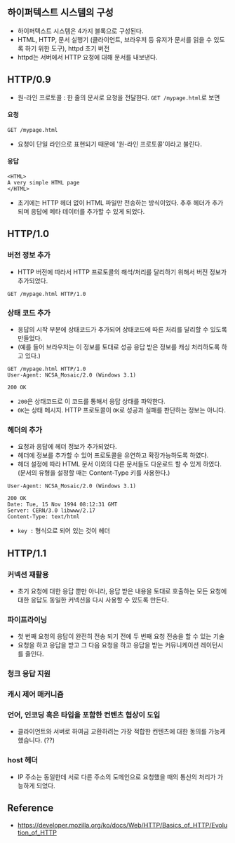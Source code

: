 ## 하이퍼텍스트 시스템의 구성
- 하이퍼텍스트 시스템은 4가지 블록으로 구성된다.
- HTML, HTTP, 문서 실행기 (클라이언트, 브라우저 등 유저가 문서를 읽을 수 있도록 하기 위한 도구), httpd 초기 버전
- httpd는 서버에서 HTTP 요청에 대해 문서를 내보낸다.

## HTTP/0.9
- 원-라인 프로토콜 : 한 줄의 문서로 요청을 전달한다. `GET /mypage.html`로 보면

#### 요청
```
GET /mypage.html
```
- 요청이 단일 라인으로 표현되기 때문에 '원-라인 프로토콜'이라고 불린다.

#### 응답
```
<HTML>
A very simple HTML page
</HTML>
```
- 초기에는 HTTP 헤더 없이 HTML 파일만 전송하는 방식이었다. 추후 헤더가 추가되며 응답에 메타 데이터를 추가할 수 있게 되었다.


## HTTP/1.0
### 버전 정보 추가
- HTTP 버전에 따라서 HTTP 프로토콜의 해석/처리를 달리하기 위해서 버전 정보가 추가되었다.
```
GET /mypage.html HTTP/1.0
```

### 상태 코드 추가
- 응답의 시작 부분에 상태코드가 추가되어 상태코드에 따른 처리를 달리할 수 있도록 만들었다.
- (예를 들어 브라우저는 이 정보를 토대로 성공 응답 받은 정보를 캐싱 처리하도록 하고 있다.)
```
GET /mypage.html HTTP/1.0
User-Agent: NCSA_Mosaic/2.0 (Windows 3.1)

200 OK
```
- `200`은 상태코드로 이 코드를 통해서 응답 상태를 파악한다.
- `OK`는 상태 메시지. HTTP 프로토콜이 `OK`로 성공과 실패를 판단하는 정보는 아니다.

### 헤더의 추가
- 요청과 응답에 헤더 정보가 추가되었다.
- 헤더에 정보를 추가할 수 있어 프로토콜을 유연하고 확장가능하도록 하였다.
- 헤더 설정에 따라 HTML 문서 이외의 다른 문서들도 다운로드 할 수 있게 하였다. (문서의 유형을 설정할 때는 Content-Type 키를 사용한다.)
```
User-Agent: NCSA_Mosaic/2.0 (Windows 3.1)

200 OK
Date: Tue, 15 Nov 1994 08:12:31 GMT
Server: CERN/3.0 libwww/2.17
Content-Type: text/html
```
- `key :` 형식으로 되어 있는 것이 헤더

## HTTP/1.1
### 커넥션 재활용
- 초기 요청에 대한 응답 뿐만 아니라, 응답 받은 내용을 토대로 호출하는 모든 요청에 대한 응답도 동일한 커넥션을 다시 사용할 수 있도록 만든다.

### 파이프라이닝
- 첫 번째 요청의 응답이 완전히 전송 되기 전에 두 번째 요청 전송을 할 수 있는 기술
- 요청을 하고 응답을 받고 그 다음 요청을 하고 응답을 받는 커뮤니케이션 레이턴시를 줄인다.

### 청크 응답 지원

### 캐시 제어 매커니즘

### 언어, 인코딩 혹은 타입을 포함한 컨텐츠 협상이 도입
- 클라이언트와 서버로 하여금 교환하려는 가장 적합한 컨텐츠에 대한 동의를 가능케 했습니다. (??)

### host 헤더
- IP 주소는 동일한데 서로 다른 주소의 도메인으로 요청했을 때의 통신의 처리가 가능하게 되었다.


## Reference
- https://developer.mozilla.org/ko/docs/Web/HTTP/Basics_of_HTTP/Evolution_of_HTTP
